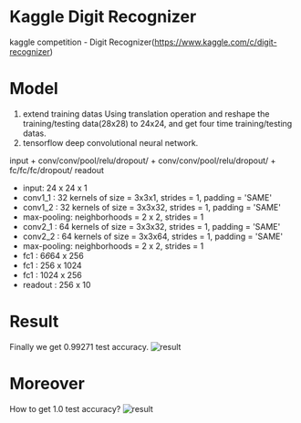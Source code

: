 # Kaggle Digit Recognizer
kaggle competition - Digit Recognizer(https://www.kaggle.com/c/digit-recognizer)
# Model
1. extend training datas
Using translation operation and reshape the training/testing data(28x28) to 24x24, and get four time training/testing datas.
2. tensorflow deep convolutional neural network.

input + conv/conv/pool/relu/dropout/ + conv/conv/pool/relu/dropout/ + fc/fc/fc/dropout/ readout

- input: 24 x 24 x 1
- conv1_1    : 32 kernels of size = 3x3x1, strides = 1, padding = 'SAME'
- conv1_2    : 32 kernels of size = 3x3x32, strides = 1, padding = 'SAME'
- max-pooling: neighborhoods = 2 x 2, strides = 1
- conv2_1    : 64 kernels of size = 3x3x32, strides = 1, padding = 'SAME'
- conv2_2    : 64 kernels of size = 3x3x64, strides = 1, padding = 'SAME'
- max-pooling: neighborhoods = 2 x 2, strides = 1
- fc1        : 6*6*64 x 256
- fc1        : 256 x 1024
- fc1        : 1024 x 256
- readout    : 256 x 10

# Result
Finally we get 0.99271 test accuracy.
![result](https://github.com/SunnyMarkLiu/DigitRecognizer/tree/master/tf/result.png)

# Moreover
How to get 1.0 test accuracy?
![result](https://github.com/SunnyMarkLiu/DigitRecognizer/tree/master/tf/result1.png)
